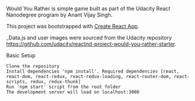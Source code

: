 Would You Rather is simple game built as part of the Udacity React Nanodegree program by Anant Vijay Singh.

This project was bootstrapped with [Create React App](https://github.com/facebookincubator/create-react-app).

_Data.js and user images were sourced from the Udacity repository https://github.com/udacity/reactnd-project-would-you-rather-starter.

Basic Setup

    Clone the repository
    Install dependencies 'npm install'. Required dependencies [react, react-dom, react-redux, react-redux-loading, react-router-dom, react-scripts, redux, redux-thunk]
    Run 'npm start' script from the root folder
    The development server will load on localhost:3000

